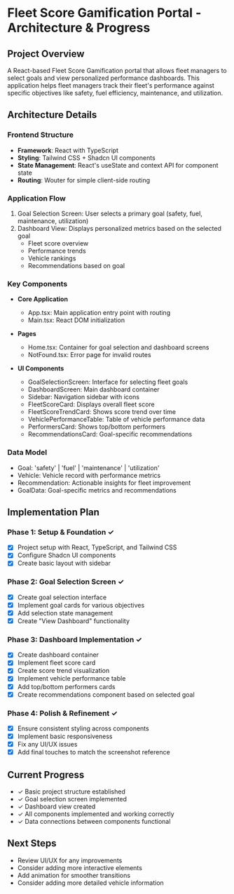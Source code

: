# Fleet Score Gamification Portal - Architecture & Progress

## Project Overview
A React-based Fleet Score Gamification portal that allows fleet managers to select goals and view personalized performance dashboards. This application helps fleet managers track their fleet's performance against specific objectives like safety, fuel efficiency, maintenance, and utilization.

## Architecture Details

### Frontend Structure
- **Framework**: React with TypeScript
- **Styling**: Tailwind CSS + Shadcn UI components
- **State Management**: React's useState and context API for component state
- **Routing**: Wouter for simple client-side routing

### Application Flow
1. Goal Selection Screen: User selects a primary goal (safety, fuel, maintenance, utilization)
2. Dashboard View: Displays personalized metrics based on the selected goal
   - Fleet score overview
   - Performance trends
   - Vehicle rankings
   - Recommendations based on goal

### Key Components
- **Core Application**
  - App.tsx: Main application entry point with routing
  - Main.tsx: React DOM initialization
  
- **Pages**
  - Home.tsx: Container for goal selection and dashboard screens
  - NotFound.tsx: Error page for invalid routes

- **UI Components**
  - GoalSelectionScreen: Interface for selecting fleet goals
  - DashboardScreen: Main dashboard container
  - Sidebar: Navigation sidebar with icons
  - FleetScoreCard: Displays overall fleet score
  - FleetScoreTrendCard: Shows score trend over time
  - VehiclePerformanceTable: Table of vehicle performance data
  - PerformersCard: Shows top/bottom performers
  - RecommendationsCard: Goal-specific recommendations

### Data Model
- Goal: 'safety' | 'fuel' | 'maintenance' | 'utilization'
- Vehicle: Vehicle record with performance metrics
- Recommendation: Actionable insights for fleet improvement
- GoalData: Goal-specific metrics and recommendations

## Implementation Plan

### Phase 1: Setup & Foundation ✓
- [x] Project setup with React, TypeScript, and Tailwind CSS
- [x] Configure Shadcn UI components
- [x] Create basic layout with sidebar

### Phase 2: Goal Selection Screen ✓
- [x] Create goal selection interface
- [x] Implement goal cards for various objectives
- [x] Add selection state management
- [x] Create "View Dashboard" functionality

### Phase 3: Dashboard Implementation ✓
- [x] Create dashboard container
- [x] Implement fleet score card
- [x] Create score trend visualization
- [x] Implement vehicle performance table
- [x] Add top/bottom performers cards
- [x] Create recommendations component based on selected goal

### Phase 4: Polish & Refinement ✓
- [x] Ensure consistent styling across components
- [x] Implement basic responsiveness
- [x] Fix any UI/UX issues
- [x] Add final touches to match the screenshot reference

## Current Progress
- ✓ Basic project structure established
- ✓ Goal selection screen implemented
- ✓ Dashboard view created
- ✓ All components implemented and working correctly
- ✓ Data connections between components functional

## Next Steps
- Review UI/UX for any improvements
- Consider adding more interactive elements
- Add animation for smoother transitions
- Consider adding more detailed vehicle information
